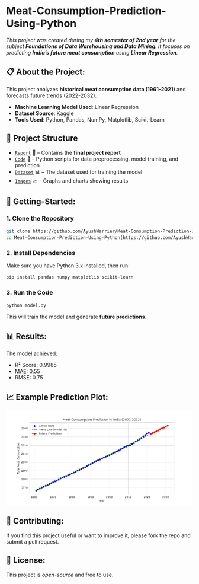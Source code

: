 # Meat-Consumption-Prediction-Using-Python

*This project was created during my **4th semester of 2nd year** for the subject **Foundations of Data Warehousing and Data Mining**. It focuses on predicting **India’s future meat consumption** using **Linear Regression**.*

## 📋 About the Project:  
This project analyzes **historical meat consumption data (1961-2021)** and forecasts future trends (2022-2032).  
- **Machine Learning Model Used**: Linear Regression  
- **Dataset Source**: Kaggle  
- **Tools Used**: Python, Pandas, NumPy, Matplotlib, Scikit-Learn  

## 🧱 Project Structure  
- [`Report`](./report.pdf) 📄 – Contains the **final project report**  
- [`Code`](./model.py) 🐍 – Python scripts for data preprocessing, model training, and prediction  
- [`Dataset`](./meat_consumption.csv) 📊 – The dataset used for training the model  
- [`Images`](./Images) 📈 – Graphs and charts showing results  

## 🏁 Getting-Started:

### **1. Clone the Repository** 
```sh
git clone https://github.com/AyushWarrier/Meat-Consumption-Prediction-Using-Python.git
cd Meat-Consumption-Prediction-Using-Python(https://github.com/AyushWarrier/Meat-Consumption-Prediction-Using-Python.git)
```

### **2. Install Dependencies**
Make sure you have Python 3.x installed, then run:
```sh
pip install pandas numpy matplotlib scikit-learn
```

### **3. Run the Code**
```sh
python model.py
```
This will train the model and generate **future predictions**.

## 📊 Results:
The model achieved:
- R² Score: 0.9985
- MAE: 0.55
- RMSE: 0.75

## 📈 Example Prediction Plot:
![Linear_Regression Model](./Images/Linear_Regression.png)

## 🤝 Contributing:
If you find this project useful or want to improve it, please fork the repo and submit a pull request.

## 📜 License:
This project is *open-source* and free to use.
